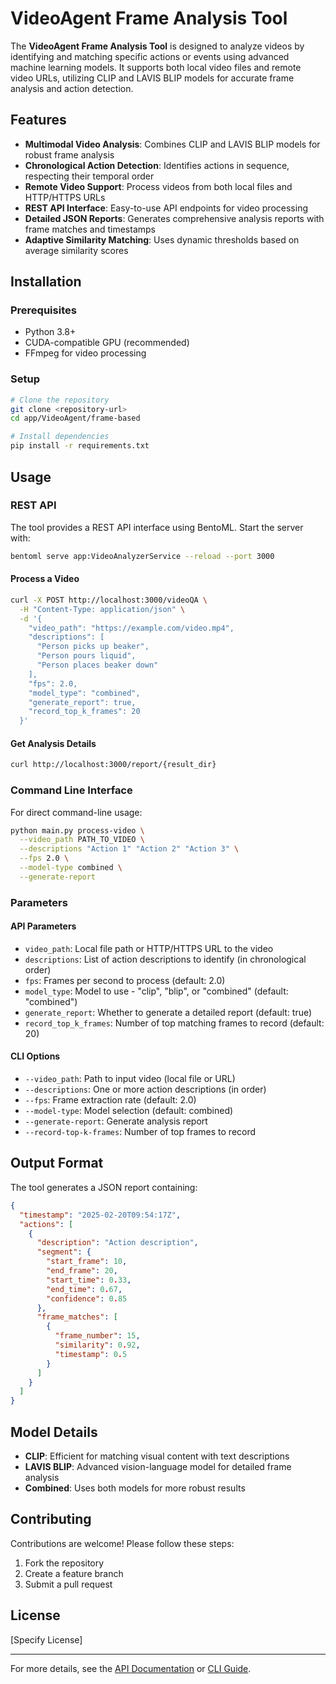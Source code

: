 # VideoAgent Frame Analysis Tool

The **VideoAgent Frame Analysis Tool** is designed to analyze videos by identifying and matching specific actions or events using advanced machine learning models. It supports both local video files and remote video URLs, utilizing CLIP and LAVIS BLIP models for accurate frame analysis and action detection.

## Features
- **Multimodal Video Analysis**: Combines CLIP and LAVIS BLIP models for robust frame analysis
- **Chronological Action Detection**: Identifies actions in sequence, respecting their temporal order
- **Remote Video Support**: Process videos from both local files and HTTP/HTTPS URLs
- **REST API Interface**: Easy-to-use API endpoints for video processing
- **Detailed JSON Reports**: Generates comprehensive analysis reports with frame matches and timestamps
- **Adaptive Similarity Matching**: Uses dynamic thresholds based on average similarity scores

## Installation

### Prerequisites
- Python 3.8+
- CUDA-compatible GPU (recommended)
- FFmpeg for video processing

### Setup
```bash
# Clone the repository
git clone <repository-url>
cd app/VideoAgent/frame-based

# Install dependencies
pip install -r requirements.txt
```

## Usage

### REST API
The tool provides a REST API interface using BentoML. Start the server with:

```bash
bentoml serve app:VideoAnalyzerService --reload --port 3000
```

#### Process a Video
```bash
curl -X POST http://localhost:3000/videoQA \
  -H "Content-Type: application/json" \
  -d '{
    "video_path": "https://example.com/video.mp4",
    "descriptions": [
      "Person picks up beaker",
      "Person pours liquid",
      "Person places beaker down"
    ],
    "fps": 2.0,
    "model_type": "combined",
    "generate_report": true,
    "record_top_k_frames": 20
  }'
```

#### Get Analysis Details
```bash
curl http://localhost:3000/report/{result_dir}
```

### Command Line Interface
For direct command-line usage:

```bash
python main.py process-video \
  --video_path PATH_TO_VIDEO \
  --descriptions "Action 1" "Action 2" "Action 3" \
  --fps 2.0 \
  --model-type combined \
  --generate-report
```

### Parameters

#### API Parameters
- `video_path`: Local file path or HTTP/HTTPS URL to the video
- `descriptions`: List of action descriptions to identify (in chronological order)
- `fps`: Frames per second to process (default: 2.0)
- `model_type`: Model to use - "clip", "blip", or "combined" (default: "combined")
- `generate_report`: Whether to generate a detailed report (default: true)
- `record_top_k_frames`: Number of top matching frames to record (default: 20)

#### CLI Options
- `--video_path`: Path to input video (local file or URL)
- `--descriptions`: One or more action descriptions (in order)
- `--fps`: Frame extraction rate (default: 2.0)
- `--model-type`: Model selection (default: combined)
- `--generate-report`: Generate analysis report
- `--record-top-k-frames`: Number of top frames to record

## Output Format
The tool generates a JSON report containing:
```json
{
  "timestamp": "2025-02-20T09:54:17Z",
  "actions": [
    {
      "description": "Action description",
      "segment": {
        "start_frame": 10,
        "end_frame": 20,
        "start_time": 0.33,
        "end_time": 0.67,
        "confidence": 0.85
      },
      "frame_matches": [
        {
          "frame_number": 15,
          "similarity": 0.92,
          "timestamp": 0.5
        }
      ]
    }
  ]
}
```

## Model Details
- **CLIP**: Efficient for matching visual content with text descriptions
- **LAVIS BLIP**: Advanced vision-language model for detailed frame analysis
- **Combined**: Uses both models for more robust results

## Contributing
Contributions are welcome! Please follow these steps:
1. Fork the repository
2. Create a feature branch
3. Submit a pull request

## License
[Specify License]

---
For more details, see the [API Documentation](docs/api.md) or [CLI Guide](docs/cli.md).
